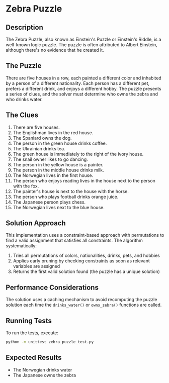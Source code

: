 # Zebra Puzzle

## Description

The Zebra Puzzle, also known as Einstein's Puzzle or Einstein's Riddle, is a well-known logic puzzle. The puzzle is often attributed to Albert Einstein, although there's no evidence that he created it.

## The Puzzle

There are five houses in a row, each painted a different color and inhabited by a person of a different nationality. Each person has a different pet, prefers a different drink, and enjoys a different hobby. The puzzle presents a series of clues, and the solver must determine who owns the zebra and who drinks water.

## The Clues

1. There are five houses.
2. The Englishman lives in the red house.
3. The Spaniard owns the dog.
4. The person in the green house drinks coffee.
5. The Ukrainian drinks tea.
6. The green house is immediately to the right of the ivory house.
7. The snail owner likes to go dancing.
8. The person in the yellow house is a painter.
9. The person in the middle house drinks milk.
10. The Norwegian lives in the first house.
11. The person who enjoys reading lives in the house next to the person with the fox.
12. The painter's house is next to the house with the horse.
13. The person who plays football drinks orange juice.
14. The Japanese person plays chess.
15. The Norwegian lives next to the blue house.

## Solution Approach

This implementation uses a constraint-based approach with permutations to find a valid assignment that satisfies all constraints. The algorithm systematically:

1. Tries all permutations of colors, nationalities, drinks, pets, and hobbies
2. Applies early pruning by checking constraints as soon as relevant variables are assigned
3. Returns the first valid solution found (the puzzle has a unique solution)

## Performance Considerations

The solution uses a caching mechanism to avoid recomputing the puzzle solution each time the `drinks_water()` or `owns_zebra()` functions are called.

## Running Tests

To run the tests, execute:

```bash
python -m unittest zebra_puzzle_test.py
```

## Expected Results

- The Norwegian drinks water
- The Japanese owns the zebra
